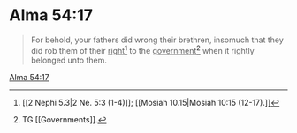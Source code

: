 # Alma 54:17

> For behold, your fathers did wrong their brethren, insomuch that they did rob them of their <u>right</u>[^a] to the <u>government</u>[^b] when it rightly belonged unto them.

[Alma 54:17](https://www.churchofjesuschrist.org/study/scriptures/bofm/alma/54?lang=eng&id=p17#p17)


[^a]: [[2 Nephi 5.3|2 Ne. 5:3 (1-4)]]; [[Mosiah 10.15|Mosiah 10:15 (12-17).]]
[^b]: TG [[Governments]].
